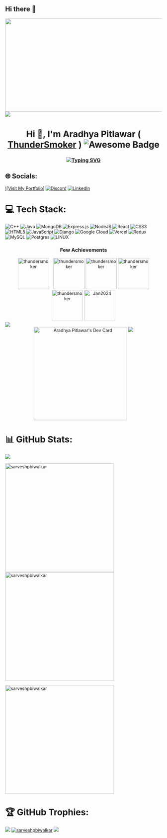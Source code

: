 ## Hi there 👋
 
<img src = "https://user-images.githubusercontent.com/74038190/225813708-98b745f2-7d22-48cf-9150-083f1b00d6c9.gif" width="10000" height="300" >
<img src = "https://user-images.githubusercontent.com/73097560/115834477-dbab4500-a447-11eb-908a-139a6edaec5c.gif">
<h1 align="center">
  Hi 👋, I'm Aradhya Pitlawar 
  ( <a href="https://thundersmoker.vercel.app" target="_blank">ThunderSmoker</a> )
  <img src="https://cdn.rawgit.com/sindresorhus/awesome/d7305f38d29fed78fa85652e3a63e154dd8e8829/media/badge.svg" alt="Awesome Badge"/>
</h1>
<h3 align="center"><a href="https://git.io/typing-svg"><img src="https://readme-typing-svg.demolab.com?font=Fira+Code&duration=2500&pause=1000&center=true&width=435&lines=Competitive+Programming+%F0%9F%A7%91%E2%80%8D%F0%9F%92%BB;Cloud+Computing+%F0%9F%8C%90;DevOps+%F0%9F%97%84%EF%B8%8F;Software_Development+%F0%9F%97%84%EF%B8%8F" alt="Typing SVG" /></a></h3>




## 🌐 Socials:
[![Visit My Portfolio]](https://sarvesh-biwalkar.netlify.app)
[![Discord](https://img.shields.io/badge/Discord-%237289DA.svg?logo=discord&logoColor=white)](https://discord.gg/693842931311968318) [![LinkedIn](https://img.shields.io/badge/LinkedIn-%230077B5.svg?logo=linkedin&logoColor=white)](https://linkedin.com/in/https://www.linkedin.com/in/asarvesh-biwalkar) 

# 💻 Tech Stack:
![C++](https://img.shields.io/badge/c++-%2300599C.svg?style=for-the-badge&logo=c%2B%2B&logoColor=white) ![Java](https://img.shields.io/badge/java-%23ED8B00.svg?style=for-the-badge&logo=java&logoColor=white) ![MongoDB](https://img.shields.io/badge/MongoDB-%234ea94b.svg?style=for-the-badge&logo=mongodb&logoColor=white) ![Express.js](https://img.shields.io/badge/express.js-%23404d59.svg?style=for-the-badge&logo=express&logoColor=%2361DAFB) ![NodeJS](https://img.shields.io/badge/node.js-6DA55F?style=for-the-badge&logo=node.js&logoColor=white) ![React](https://img.shields.io/badge/react-%2320232a.svg?style=for-the-badge&logo=react&logoColor=%2361DAFB) ![CSS3](https://img.shields.io/badge/css3-%231572B6.svg?style=for-the-badge&logo=css3&logoColor=white) ![HTML5](https://img.shields.io/badge/html5-%23E34F26.svg?style=for-the-badge&logo=html5&logoColor=white) ![JavaScript](https://img.shields.io/badge/javascript-%23323330.svg?style=for-the-badge&logo=javascript&logoColor=%23F7DF1E) ![Django](https://img.shields.io/badge/django-%23092E20.svg?style=for-the-badge&logo=django&logoColor=white) ![Google Cloud](https://img.shields.io/badge/Google%20Cloud-%234285F4.svg?style=for-the-badge&logo=google-cloud&logoColor=white) ![Vercel](https://img.shields.io/badge/vercel-%23000000.svg?style=for-the-badge&logo=vercel&logoColor=white) ![Redux](https://img.shields.io/badge/redux-%23593d88.svg?style=for-the-badge&logo=redux&logoColor=white) ![MySQL](https://img.shields.io/badge/mysql-%2300f.svg?style=for-the-badge&logo=mysql&logoColor=white) ![Postgres](https://img.shields.io/badge/postgres-%23316192.svg?style=for-the-badge&logo=postgresql&logoColor=white) ![LINUX](https://img.shields.io/badge/Linux-FCC624?style=for-the-badge&logo=linux&logoColor=black)
<!-- Badges  -->
<h3 align="center">Few Achievements</h3>

<!-- 100 Days Batch 2022 -->
<div align="center" style="text-align: center;">
  <a href="https://leetcode.com/thundersmoker/" target="_blank" style="display: inline-block; margin-right: 10px;">
    <img src="https://leetcode.com/static/images/badges/2022/gif/2022-annual-100.gif" alt="thundersmoker" height="100" width="100" />
  </a>
  <a href="https://leetcode.com/thundersmoker/" target="_blank" style="display: inline-block;">
    <img src="https://leetcode.com/static/images/badges/2022/gif/2022-12.gif" alt="thundersmoker" height="100" width="100"  />
  </a>
  <a>
    <img src="https://assets.leetcode.com/static_assets/marketing/2023-50.gif" alt="thundersmoker" height="100" width="100"/>
  </a>
  <a>
    <img src="https://assets.leetcode.com/static_assets/others/Knight.gif" alt="thundersmoker" height="100" width="100"/>

  </a>
  <a>
    <img src="https://assets.leetcode.com/static_assets/marketing/2023-100.gif" alt="thundersmoker" height="100" width="100"/>
  </a>
  <a>
    <img src="https://leetcode.com/static/images/badges/2024/gif/2024-01.gif" alt="Jan2024" height="100" widht="100"/>
  </a>
  
</div>
<img src = "https://user-images.githubusercontent.com/73097560/115834477-dbab4500-a447-11eb-908a-139a6edaec5c.gif"/>
<div align="center">
<a href="https://app.daily.dev/thundersmoker"><img src="https://api.daily.dev/devcards/v2/Om9bALys7NZ7STcufD0Uo.png?r=3wv" width="300" alt="Aradhya Pitlawar's Dev Card"/></a>
<img  align=top flex-grow=1 src="https://leetcard.jacoblin.cool/thundersmoker?ext=activity&theme=dark&font=nunito" />
</p>
</div>

# 📊 GitHub Stats:

<img src = "https://user-images.githubusercontent.com/73097560/115834477-dbab4500-a447-11eb-908a-139a6edaec5c.gif">

<p> 
<img align="left" src="https://github-readme-stats.vercel.app/api/top-langs?username=sarveshpbiwalkar&show_icons=true&theme=algolia&locale=en&layout=compact" alt="sarveshpbiwalkar"  width=350px/>
  <img align="center" src="https://github-readme-streak-stats.herokuapp.com/?user=sarveshpbiwalkar&theme=algolia" alt="sarveshpbiwalkar" width=350px />
</p>



<img align="top" src="https://github-readme-stats.vercel.app/api?username=sarveshpbiwalkar&show_icons=true&theme=algolia&locale=en" alt="sarveshpbiwalkar" flex-grow=1 width= 350px />


# 🏆 GitHub Trophies:
<img src = "https://user-images.githubusercontent.com/73097560/115834477-dbab4500-a447-11eb-908a-139a6edaec5c.gif">
<a href="https://github.com/ryo-ma/github-profile-trophy"><img src="https://github-profile-trophy.vercel.app/?username=sarveshpbiwalkar&theme=flat&no-frame=false&no-bg=true&margin-w=4" alt="sarveshpbiwalkar" /></a> 

<img src = "https://user-images.githubusercontent.com/73097560/115834477-dbab4500-a447-11eb-908a-139a6edaec5c.gif">


<!-- Proudly created with GPRM ( https://gprm.itsvg.in ) -->
